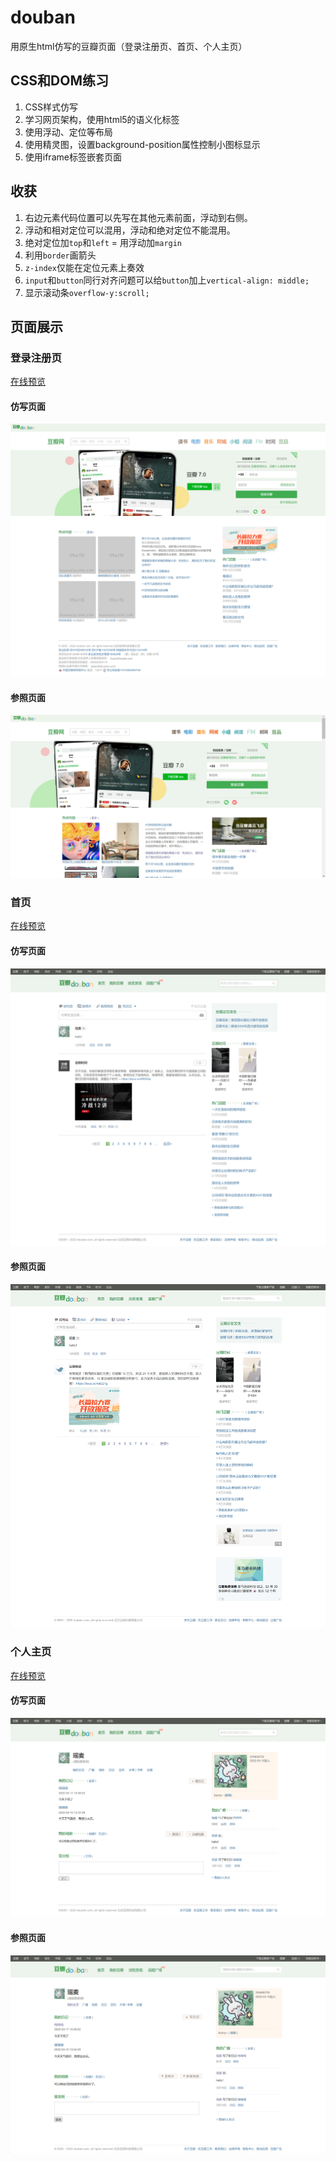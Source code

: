 # douban
用原生html仿写的豆瓣页面（登录注册页、首页、个人主页）

## CSS和DOM练习
1. CSS样式仿写
2. 学习网页架构，使用html5的语义化标签
3. 使用浮动、定位等布局
4. 使用精灵图，设置background-position属性控制小图标显示
5. 使用iframe标签嵌套页面

## 收获
1. 右边元素代码位置可以先写在其他元素前面，浮动到右侧。
2. 浮动和相对定位可以混用，浮动和绝对定位不能混用。
3. 绝对定位加`top`和`left` = 用浮动加`margin`
4. 利用`border`画箭头
5. `z-index`仅能在定位元素上奏效
6. `input`和`button`同行对齐问题可以给`button`加上`vertical-align: middle;`
7. 显示滚动条`overflow-y:scroll;`

## 页面展示
### 登录注册页
[在线预览](https://bunny0927.github.io/douban/pre.html)
#### 仿写页面
![image](./images/pages/imitation-pre.png)

#### 参照页面
![image](./images/pages/reference-pre.png)

### 首页
[在线预览](https://bunny0927.github.io/douban/homepage.html)
#### 仿写页面
![image](./images/pages/imitation-homepage.png)

#### 参照页面
![image](./images/pages/reference-homepage.png)

### 个人主页
[在线预览](https://bunny0927.github.io/douban/mypage.html)
#### 仿写页面
![image](./images/pages/imitation-mypage.png)

#### 参照页面
![image](./images/pages/reference-mypage.png)
